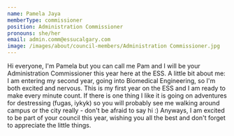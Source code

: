 ```yaml
---
name: Pamela Jaya
memberType: commissioner
position: Administration Commissioner
pronouns: she/her
email: admin.comm@essucalgary.com
image: /images/about/council-members/Administration Commissioner.jpg
---
```


Hi everyone, I'm Pamela but you can call me Pam and I will be your Administration Commissioner this year here at the ESS. A little bit about me: I am entering my second year, going into Biomedical Engineering, so I'm both excited and nervous. This is my first year on the ESS and I am ready to make every minute count. If there is one thing I like it is going on adventures for destressing (fugas, iykyk) so you will probably see me walking around campus or the city really - don't be afraid to say hi :) Anyways, I am excited to be part of your council this year, wishing you all the best and don't forget to appreciate the little things.
